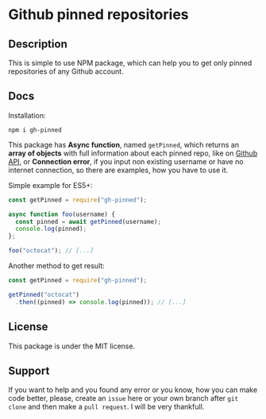 # Github pinned repositories

## Description

This is simple to use NPM package, which can help you to get only pinned repositories of any Github account.

## Docs

Installation:

```
npm i gh-pinned
```

This package has **Async function**, named `getPinned`, which returns an **array of objects** with full information about each pinned repo, like on [Github API](https://docs.github.com/en/rest/reference/repos#get-a-repository), or **Connection error**, if you input non existing username or have no internet connection, so there are examples, how you have to use it.

Simple example for ES5+:

```JavaScript
const getPinned = require("gh-pinned");

async function foo(username) {
  const pinned = await getPinned(username);
  console.log(pinned);
};

foo("octocat"); // [...]
```

Another method to get result:

```JavaScript
const getPinned = require("gh-pinned");

getPinned("octocat")
  .then((pinned) => console.log(pinned)); // [...]
```

## License

This package is under the MIT license.

## Support

If you want to help and you found any error or you know, how you can make code better, please, create an `issue` here or your own branch after `git clone` and then make a `pull request`. I will be very thankfull.
